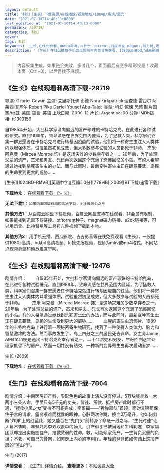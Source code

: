 ```yaml
---
layout: default
title: '科幻《生长》下载资源/在线播放/视频地址/1080p/高清/蓝光'
date: "2021-07-10T14:40:13+0800"
last_modified_at: "2021-07-10T14:40:13+0800"
permalink: /29719/
categories: 科幻
cover:
tags: 科幻
keywords: '生长,在线免费看,1080p高清,bt种子,torrent,百度云盘,magnet,磁力链,迅雷下载资源'
description: '《生长》在线云播放手机西瓜影院吉吉影音免费看，1080p高清bd/hd未删减完整版和tc抢先枪版，mkv/mp4格式，附带bt/torrent种子、magnet/磁力链、百度云盘、网盘资源迅雷下载链接'
---
```


>内容采集生成，如果链接失效，多试几个，页面最后有更多精彩视频！收藏本页（Ctrl+D)，以后再找不麻烦。


## 《生长》在线观看和高清下载-29719

导演: Gabriel Cowan 主演: 克里斯托佛·山德 Nora Kirkpatrick 理查德·雷西尔 阿莱西·瓦塞尔 Robert Pike Daniel Yousef Abu-Taleb 类型: 科幻 惊悚 恐怖 制片国家/地区: 美国 语言: 英语 上映日期: 2009-12 片长: Argentina: 90 分钟 IMDb链接: tt1300159

自1985年开始，大批科学家涌向偏远的富产珍珠的卡特哈克岛，在此进行各种试验研究。直到1988年，致命流感在世界范围内蔓延，为了拯救人类，科学家们召集一群志愿者在卡特哈克岛进行转基因疫苗的试验。他们将一种寄生虫注入人类体内以增强体质，试验虽然初见成效，但大多数参与试验的人员都死于非命。 杰米·阿克曼（Mircea Monroe 饰）是这场灾难的少数幸存者之一。20年后，为了处理父辈的遗产，杰米和男友、兄长再次返回这个充满了恐怖回忆的小岛。有的人希望通过她找到杀死寄生虫的办法，而与此同时，最新变种寄生虫正在肆意蔓延，岛民的生命受到更大的威胁……


[生长][1024BD-RMVB][英语中字][豆瓣5.0分][778MB][2009][BT下载/迅雷下载]

**下载地址**： [在线观看下载 《生长》](https://www.btdx8.com/torrent/growth_2009.html) 


**无法下载?**：`如果迅雷因版权原因无法下载，关注微信公众号 `

**其他方法1**：从百度云网盘下载视频，百度云网盘支持在线观看，非会员有限制，如果能找到迅雷下载链接、bt/torrent种子、magnet磁力链接、e2dk链接等，可以用迅雷、比特彗星等工具将完整视频下载到本地。

**其他方法2**：用手机云播、西瓜影院、吉吉影音等在线免费观看《生长》，一般提供1080p高清、hd/bd高清视频、tc抢先版视频，视频为mkv或mp4格式，不同站点视频质量和播放速度不同。


## 《生长》在线观看和高清下载-12476

剧情介绍：　　自1985年开始，大批科学家涌向偏远的富产珍珠的卡特哈克岛，在此进行各种试验研究。直到1988年，致命流感在世界范围内蔓延，为了拯救人类，科学家们召集一群志愿者在卡特哈克岛进行转基因疫苗的试验。他们将一种寄生虫注入人类体内以增强体质，试验虽然初见成效，但大多数参与试验的人员都死于非命。 　　杰米·阿克曼（Mircea Monroe 饰）是这场灾难的少数幸存者之一。20年后，为了处理父辈的遗产，杰米和男友、兄长再次返回这个充满了恐怖回忆的小岛。有的人希望通过她找到杀死寄生虫的办法，而与此同时，最新变种寄生虫正在肆意蔓延，岛民的生命受到更大的威胁…… 　　血腥的寄生虫恐怖片。1989年的卡特哈克岛上进行着一项秘密寄生物研究，找到了一种使得人类体力、脑力和智慧激增的方法。然而事故发生了，岛上四分之三的居民死去非命。女主角Jamie Akerman便是逃出卡特哈克的幸存者之一，二十年后她和男友、后哥回到这里处理家族留下的房产。然而一切并没有结束，一种新的变异寄生虫再次启动噩梦……


生长 (2009)

**下载地址**： [在线观看下载 《生长》](https://www.btbtdy.me/btdy/dy6886.html) 


## 《生门》在线观看和高清下载-7864

剧情介绍：中南医院妇产科，形形色色的故事上演从没有停过，5万块钱能救一大两小三条人命，手里只有5千元的丈夫，借钱、贷款、抵押房产此时都行不通，“拯救小凤之女”变得不可能完成；李家福——“拆弹部队”首领，面对夏锦菊保住子宫的请求，露出艰难而犹豫的眼神。心脏两次停跳，换血2万毫升，他如何剪断“炸弹”上的红蓝线，她又能否在“鬼门关”前转身？命悬一线之际，“生死时速”让人目不转睛。年轻妈妈李双双腹中的胎儿，引产似乎已被当地优生科判定，李家福团队却提出实施刨宫产，抢救微弱的性命。救，可能倾家荡产，一生背负沉重的负担；不救，可自己的骨肉，如何走上内心的审判厅。年轻的爸爸该如何踏上这段产房的“釜山行”。


生门 (2017)

**详情查看**： [《生门》详情介绍](/movie/7864/)， **查看更多**：[本站资源大全](/movie/t/all/)

